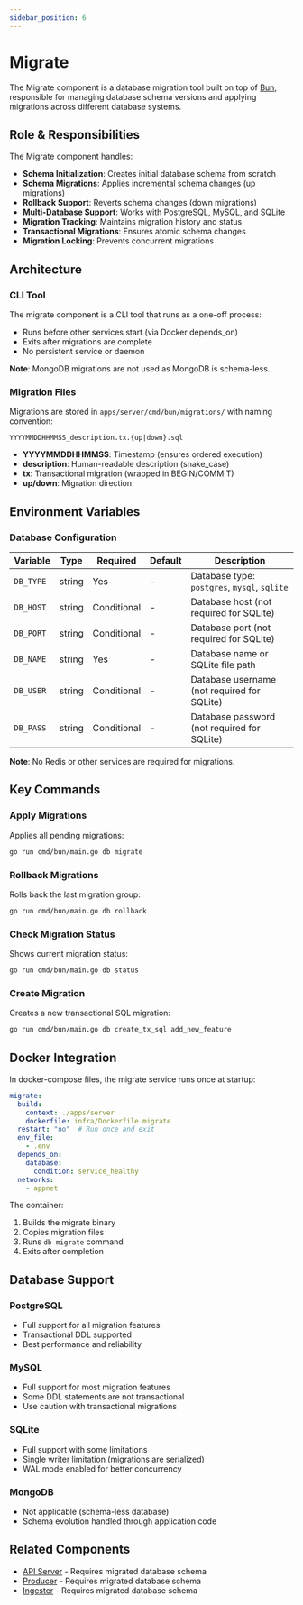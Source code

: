 ```yaml
---
sidebar_position: 6
---
```


# Migrate

The Migrate component is a database migration tool built on top of [Bun](https://bun.uptrace.dev/), responsible for managing database schema versions and applying migrations across different database systems.

## Role & Responsibilities

The Migrate component handles:

- **Schema Initialization**: Creates initial database schema from scratch
- **Schema Migrations**: Applies incremental schema changes (up migrations)
- **Rollback Support**: Reverts schema changes (down migrations)
- **Multi-Database Support**: Works with PostgreSQL, MySQL, and SQLite
- **Migration Tracking**: Maintains migration history and status
- **Transactional Migrations**: Ensures atomic schema changes
- **Migration Locking**: Prevents concurrent migrations

## Architecture

### CLI Tool

The migrate component is a CLI tool that runs as a one-off process:
- Runs before other services start (via Docker depends_on)
- Exits after migrations are complete
- No persistent service or daemon

**Note**: MongoDB migrations are not used as MongoDB is schema-less.

### Migration Files

Migrations are stored in `apps/server/cmd/bun/migrations/` with naming convention:

```
YYYYMMDDHHMMSS_description.tx.{up|down}.sql
```

- **YYYYMMDDHHMMSS**: Timestamp (ensures ordered execution)
- **description**: Human-readable description (snake_case)
- **tx**: Transactional migration (wrapped in BEGIN/COMMIT)
- **up/down**: Migration direction

## Environment Variables

### Database Configuration

| Variable | Type | Required | Default | Description |
|----------|------|----------|---------|-------------|
| `DB_TYPE` | string | Yes | - | Database type: `postgres`, `mysql`, `sqlite` |
| `DB_HOST` | string | Conditional | - | Database host (not required for SQLite) |
| `DB_PORT` | string | Conditional | - | Database port (not required for SQLite) |
| `DB_NAME` | string | Yes | - | Database name or SQLite file path |
| `DB_USER` | string | Conditional | - | Database username (not required for SQLite) |
| `DB_PASS` | string | Conditional | - | Database password (not required for SQLite) |

**Note**: No Redis or other services are required for migrations.

## Key Commands

### Apply Migrations

Applies all pending migrations:

```bash
go run cmd/bun/main.go db migrate
```

### Rollback Migrations

Rolls back the last migration group:

```bash
go run cmd/bun/main.go db rollback
```

### Check Migration Status

Shows current migration status:

```bash
go run cmd/bun/main.go db status
```

### Create Migration

Creates a new transactional SQL migration:

```bash
go run cmd/bun/main.go db create_tx_sql add_new_feature
```

## Docker Integration

In docker-compose files, the migrate service runs once at startup:

```yaml
migrate:
  build:
    context: ./apps/server
    dockerfile: infra/Dockerfile.migrate
  restart: "no"  # Run once and exit
  env_file:
    - .env
  depends_on:
    database:
      condition: service_healthy
  networks:
    - appnet
```

The container:
1. Builds the migrate binary
2. Copies migration files
3. Runs `db migrate` command
4. Exits after completion

## Database Support

### PostgreSQL
- Full support for all migration features
- Transactional DDL supported
- Best performance and reliability

### MySQL
- Full support for most migration features
- Some DDL statements are not transactional
- Use caution with transactional migrations

### SQLite
- Full support with some limitations
- Single writer limitation (migrations are serialized)
- WAL mode enabled for better concurrency

### MongoDB
- Not applicable (schema-less database)
- Schema evolution handled through application code

## Related Components

- [API Server](./api-server.md) - Requires migrated database schema
- [Producer](./producer.md) - Requires migrated database schema
- [Ingester](./ingester.md) - Requires migrated database schema
